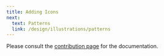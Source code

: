 ```yaml
---
title: Adding Icons
next:
  text: Patterns
  link: /design/illustrations/patterns
---
```


Please consult the [contribution page](/about/contributing/#adding-icons-and-illustrations) for the documentation.
